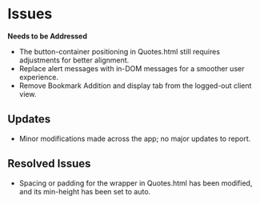 # Issues
**Needs to be Addressed**
- The button-container positioning in Quotes.html still requires adjustments for better alignment.
- Replace alert messages with in-DOM messages for a smoother user experience.
- Remove Bookmark Addition and display tab from the logged-out client view.

## Updates
- Minor modifications made across the app; no major updates to report.

## Resolved Issues
- Spacing or padding for the wrapper in Quotes.html has been modified, and its min-height has been set to auto.